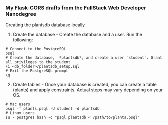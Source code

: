 <h3>My Flask-CORS drafts from the FullStack Web Developer Nanodegree</h3>

Creating the plantsdb database locally

1. Create the database - Create the database and a user. Run the following:

```shell
# Connect to the PostgreSQL
psql
# Create the database,  *plantsdb*, and create a user `student`. Grant all privileges to the student
\i <db_folder>/plantsdb_setup.sql
# Exit the PostgreSQL prompt
\q
```

2. Create tables - Once your database is created, you can create a table (plants) and apply constraints. Actual steps may vary depending on your OS.

```shell
# Mac users
psql -f plants.psql -U student -d plantsdb
# Linux users
su - postgres bash -c "psql plantsdb < /path/to/plants.psql"
```
